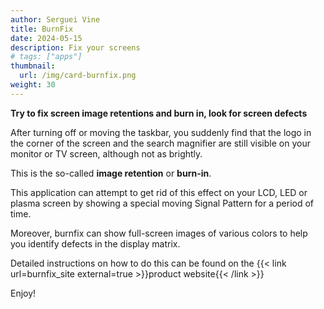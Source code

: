 ```yaml
---
author: Serguei Vine
title: BurnFix
date: 2024-05-15
description: Fix your screens
# tags: ["apps"]
thumbnail:
  url: /img/card-burnfix.png
weight: 30
---
```



**Try to fix screen image retentions and burn in, look for screen defects**

After turning off or moving the taskbar, you suddenly find that the logo in the corner of the screen and the search magnifier are still visible on your monitor or TV screen, although not as brightly.

This is the so-called **image retention** or **burn-in**.

This application can attempt to get rid of this effect on your LCD, LED or plasma screen by showing a special moving Signal Pattern for a period of time.

Moreover, burnfix can show full-screen images of various colors to help you identify defects in the display matrix.   

Detailed instructions on how to do this can be found on the {{< link url=burnfix_site external=true >}}product website{{< /link >}}  

Enjoy!  
